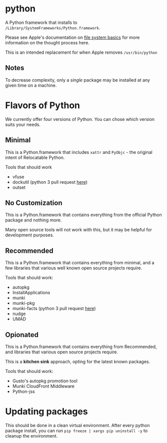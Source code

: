 # python
A Python framework that installs to `/Library/SystemFrameworks/Python.framework`.

Please see Apple's documentation on [file system basics](https://developer.apple.com/library/archive/documentation/FileManagement/Conceptual/FileSystemProgrammingGuide/FileSystemOverview/FileSystemOverview.html) for more information on the thought process here.

This is an intended replacement for when Apple removes `/usr/bin/python`

## Notes
To decrease complexity, only a _single_ package may be installed at any given time on a machine.

# Flavors of Python
We currently offer four versions of Python. You can chose which version suits your needs.

## Minimal
This is a Python.framework that includes `xattr` and `PyObjc` - the original intent of Relocatable Python.

Tools that should work
- vfuse
- dockutil (python 3 pull request [here](https://github.com/kcrawford/dockutil/pull/87))
- outset

## No Customization
This is a Python.framework that contains everything from the official Python package and nothing more.

Many open source tools will not work with this, but it may be helpful for development purposes.

## Recommended
This is a Python.framework that contains everything from minimal, and a few libraries that various well known open source projects require.

Tools that should work:
- autopkg
- InstallApplications
- munki
- munki-pkg
- munki-facts (python 3 pull request [here](https://github.com/munki/munki-facts/pull/17))
- nudge
- UMAD

## Opionated
This is a Python.framework that contains everything from Recommended, and libraries that various open source projects require.

This is a **kitchen sink** approach, opting for the latest known packages.

Tools that should work:
- Gusto's autopkg promotion tool
- Munki CloudFront Middleware
- Python-jss

# Updating packages
This should be done in a clean virtual environment. After every python package install, you can run `pip freeze | xargs pip uninstall -y` to cleanup the environment.
